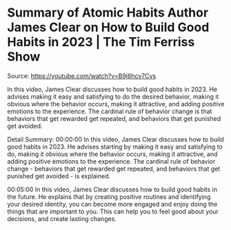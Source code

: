 # Summary of Atomic Habits Author James Clear on How to Build Good Habits in 2023 | The Tim Ferriss Show

Source: https://youtube.com/watch?v=B9j6hcv7Cvs

In this video, James Clear discusses how to build good habits in 2023. He advises making it easy and satisfying to do the desired behavior, making it obvious where the behavior occurs, making it attractive, and adding positive emotions to the experience. The cardinal rule of behavior change is that behaviors that get rewarded get repeated, and behaviors that get punished get avoided.

Detail Summary: 
00:00:00
In this video, James Clear discusses how to build good habits in 2023. He advises starting by making it easy and satisfying to do, making it obvious where the behavior occurs, making it attractive, and adding positive emotions to the experience. The cardinal rule of behavior change - behaviors that get rewarded get repeated, and behaviors that get punished get avoided - is explained.

00:05:00
In this video, James Clear discusses how to build good habits in the future. He explains that by creating positive routines and identifying your desired identity, you can become more engaged and enjoy doing the things that are important to you. This can help you to feel good about your decisions, and create lasting changes.


